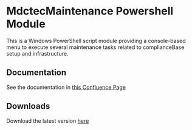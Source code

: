 # MdctecMaintenance Powershell Module

This is a Windows PowerShell script module providing a console-based menu to execute several maintenance tasks related to complianceBase setup and infrastructure.


## Documentation
See the documentation in [this Confluence Page](http://192.168.8.112:8090/pages/viewpage.action?pageId=49709265)

## Downloads
Download the latest version [here](http://gitlab.mdctec.com/mdctec-developers/internal/infrastructure/-/jobs/artifacts/master/raw/scripts/powershell/MdctecMaintenance/MdctecMaintenance.zip?job=zip_MdctecMaintenance_module)
